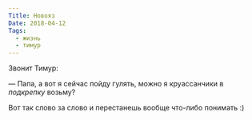```yaml
---
Title: Новояз
Date: 2018-04-12
Tags:
  - жизнь
  - тимур
---
```


Звонит Тимур:

— Папа, а вот я сейчас пойду гулять, можно я круассанчики в *подкрепку* возьму?

Вот так слово за слово и перестанешь вообще что-либо понимать :)